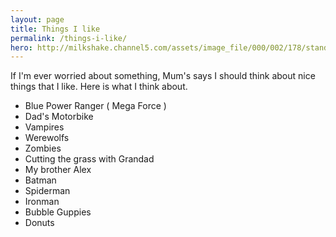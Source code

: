 ```yaml
---
layout: page
title: Things I like
permalink: /things-i-like/
hero: http://milkshake.channel5.com/assets/image_file/000/002/178/standard_Bubble_Guppies_homepage.jpg?1363608257
---
```


If I'm ever worried about something, Mum's says I should think about nice things that I like. Here is what I think about.

- Blue Power Ranger ( Mega Force )
- Dad's Motorbike
- Vampires
- Werewolfs
- Zombies
- Cutting the grass with Grandad
- My brother Alex
- Batman
- Spiderman
- Ironman
- Bubble Guppies
- Donuts

